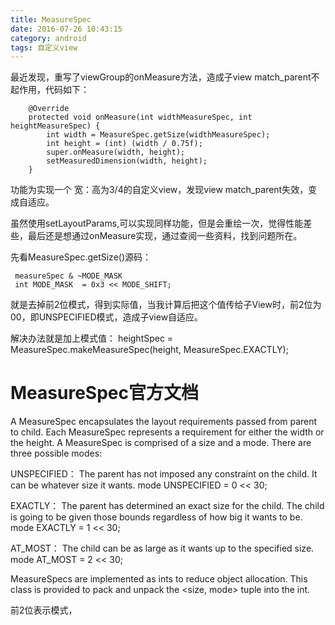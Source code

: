 ```yaml
---
title: MeasureSpec
date: 2016-07-26 10:43:15
category: android
tags: 自定义view
---
```

最近发现，重写了viewGroup的onMeasure方法，造成子view match_parent不起作用，代码如下：
```
    @Override
    protected void onMeasure(int widthMeasureSpec, int heightMeasureSpec) {
        int width = MeasureSpec.getSize(widthMeasureSpec);
        int height = (int) (width / 0.75f);
        super.onMeasure(width, height);
        setMeasuredDimension(width, height);
    }
```
<!-- more -->
功能为实现一个 宽：高为3/4的自定义view，发现view match_parent失效，变成自适应。

虽然使用setLayoutParams,可以实现同样功能，但是会重绘一次，觉得性能差些，最后还是想通过onMeasure实现，通过查阅一些资料，找到问题所在。

 先看MeasureSpec.getSize()源码：
```
 measureSpec & ~MODE_MASK
 int MODE_MASK  = 0x3 << MODE_SHIFT;
```
就是去掉前2位模式，得到实际值，当我计算后把这个值传给子View时，前2位为00，即UNSPECIFIED模式，造成子view自适应。

解决办法就是加上模式值：
heightSpec = MeasureSpec.makeMeasureSpec(height, MeasureSpec.EXACTLY);
# MeasureSpec官方文档
A MeasureSpec encapsulates the layout requirements passed from parent to child. Each MeasureSpec represents a requirement for either the width or the height. A MeasureSpec is comprised of a size and a mode. There are three possible modes:

UNSPECIFIED：
The parent has not imposed any constraint on the child. It can be whatever size it wants.
mode UNSPECIFIED = 0 << 30;

EXACTLY：
The parent has determined an exact size for the child. The child is going to be given those bounds regardless of how big it wants to be.
mode EXACTLY = 1 << 30;

AT_MOST：
The child can be as large as it wants up to the specified size.
mode AT_MOST = 2 << 30;

MeasureSpecs are implemented as ints to reduce object allocation. This class is provided to pack and unpack the <size, mode> tuple into the int.

前2位表示模式，